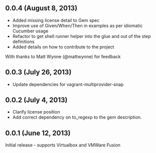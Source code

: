 ## 0.0.4 (August 8, 2013)

 * Added missing license detail to Gem spec
 * Improve use of Given/When/Then in examples as per idiomatic Cucumber usage
 * Refactor to get shell runner helper into the glue and out of the step definitions
 * Added details on how to contribute to the project

 With thanks to Matt Wynne (@mattwynne) for feedback

## 0.0.3 (July 26, 2013)

 * Update dependencies for vagrant-multiprovider-snap

## 0.0.2 (July 4, 2013)

 * Clarify license position
 * Add correct dependency on to_regexp to the gem description.

## 0.0.1 (June 12, 2013)

Initial release - supports Virtualbox and VMWare Fusion
